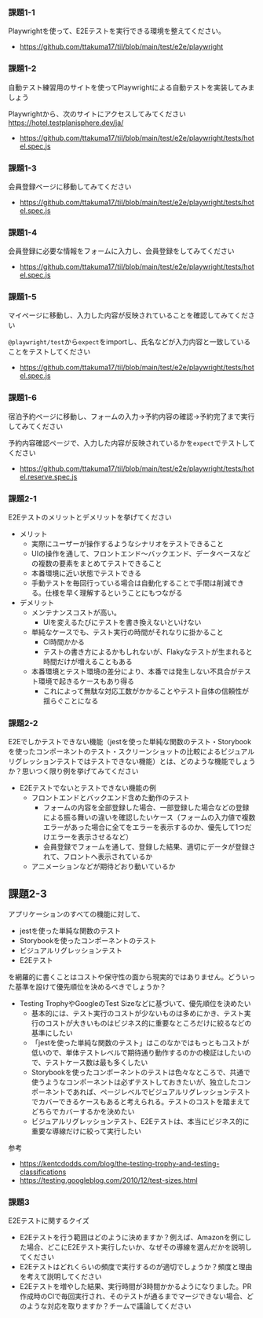 ### 課題1-1

Playwrightを使って、E2Eテストを実行できる環境を整えてください。

- https://github.com/ttakuma17/til/blob/main/test/e2e/playwright

### 課題1-2

自動テスト練習用のサイトを使ってPlaywrightによる自動テストを実装してみましょう

Playwrightから、次のサイトにアクセスしてみてください
https://hotel.testplanisphere.dev/ja/

- https://github.com/ttakuma17/til/blob/main/test/e2e/playwright/tests/hotel.spec.js

### 課題1-3

会員登録ページに移動してみてください

- https://github.com/ttakuma17/til/blob/main/test/e2e/playwright/tests/hotel.spec.js

### 課題1-4

会員登録に必要な情報をフォームに入力し、会員登録をしてみてください

- https://github.com/ttakuma17/til/blob/main/test/e2e/playwright/tests/hotel.spec.js

### 課題1-5

マイページに移動し、入力した内容が反映されていることを確認してみてください

`@playwright/test`から`expect`をimportし、氏名などが入力内容と一致していることをテストしてください

- https://github.com/ttakuma17/til/blob/main/test/e2e/playwright/tests/hotel.spec.js

### 課題1-6

宿泊予約ページに移動し、フォームの入力→予約内容の確認→予約完了まで実行してみてください

予約内容確認ページで、入力した内容が反映されているかを`expect`でテストしてください

- https://github.com/ttakuma17/til/blob/main/test/e2e/playwright/tests/hotel.reserve.spec.js

### 課題2-1

E2Eテストのメリットとデメリットを挙げてください

- メリット
  - 実際にユーザーが操作するようなシナリオをテストできること
  - UIの操作を通して、フロントエンド〜バックエンド、データベースなどの複数の要素をまとめてテストできること
  - 本番環境に近い状態でテストできる
  - 手動テストを毎回行っている場合は自動化することで手間は削減できる。仕様を早く理解するということにもつながる
- デメリット
  - メンテナンスコストが高い。
    - UIを変えるたびにテストを書き換えないといけない
  - 単純なケースでも、テスト実行の時間がそれなりに掛かること
    - CI時間かかる
    - テストの書き方によるかもしれないが、Flakyなテストが生まれると時間だけが増えることもある
  - 本番環境とテスト環境の差分により、本番では発生しない不具合がテスト環境で起きるケースもあり得る
    - これによって無駄な対応工数がかかることやテスト自体の信頼性が揺らぐことになる

### 課題2-2

E2Eでしかテストできない機能（jestを使った単純な関数のテスト・Storybookを使ったコンポーネントのテスト・スクリーンショットの比較によるビジュアルリグレッションテストではテストできない機能）とは、どのような機能でしょうか？思いつく限り例を挙げてみてください

- E2Eテストでないとテストできない機能の例
  - フロントエンドとバックエンド含めた動作のテスト
    - フォームの内容を全部登録した場合、一部登録した場合などの登録による振る舞いの違いを確認したいケース（フォームの入力値で複数エラーがあった場合に全てをエラーを表示するのか、優先して1つだけエラーを表示させるなど）
    - 会員登録でフォームを通して、登録した結果、適切にデータが登録されて、フロントへ表示されているか
  - アニメーションなどが期待どおり動いているか

## 課題2-3

アプリケーションのすべての機能に対して、

- jestを使った単純な関数のテスト
- Storybookを使ったコンポーネントのテスト
- ビジュアルリグレッションテスト
- E2Eテスト

を網羅的に書くことはコストや保守性の面から現実的ではありません。どういった基準を設けて優先順位を決めるべきでしょうか？

- Testing TrophyやGoogleのTest Sizeなどに基づいて、優先順位を決めたい
  - 基本的には、テスト実行のコストが少ないものは多めにかき、テスト実行のコストが大きいものはビジネス的に重要なところだけに絞るなどの基準にしたい
  - 「jestを使った単純な関数のテスト」はこのなかではもっともコストが低いので、単体テストレベルで期待通り動作するのかの検証はしたいので、テストケース数は最も多くしたい
  - Storybookを使ったコンポーネントのテストは色々なところで、共通で使うようなコンポーネントは必ずテストしておきたいが、独立したコンポーネントであれば、ページレベルでビジュアルリグレッションテストでカバーできるケースもあると考えられる。テストのコストを踏まえてどちらでカバーするかを決めたい
  - ビジュアルリグレッションテスト、E2Eテストは、本当にビジネス的に重要な導線だけに絞って実行したい

参考
- https://kentcdodds.com/blog/the-testing-trophy-and-testing-classifications
- https://testing.googleblog.com/2010/12/test-sizes.html

### 課題3

E2Eテストに関するクイズ
- E2Eテストを行う範囲はどのように決めますか？例えば、Amazonを例にした場合、どこにE2Eテスト実行したいか、なぜその導線を選んだかを説明してください
- E2Eテストはどれくらいの頻度で実行するのが適切でしょうか？頻度と理由を考えて説明してください
- E2Eテストを増やした結果、実行時間が3時間かかるようになりました。PR作成時のCIで毎回実行され、そのテストが通るまでマージできない場合、どのような対応を取りますか？チームで議論してください

